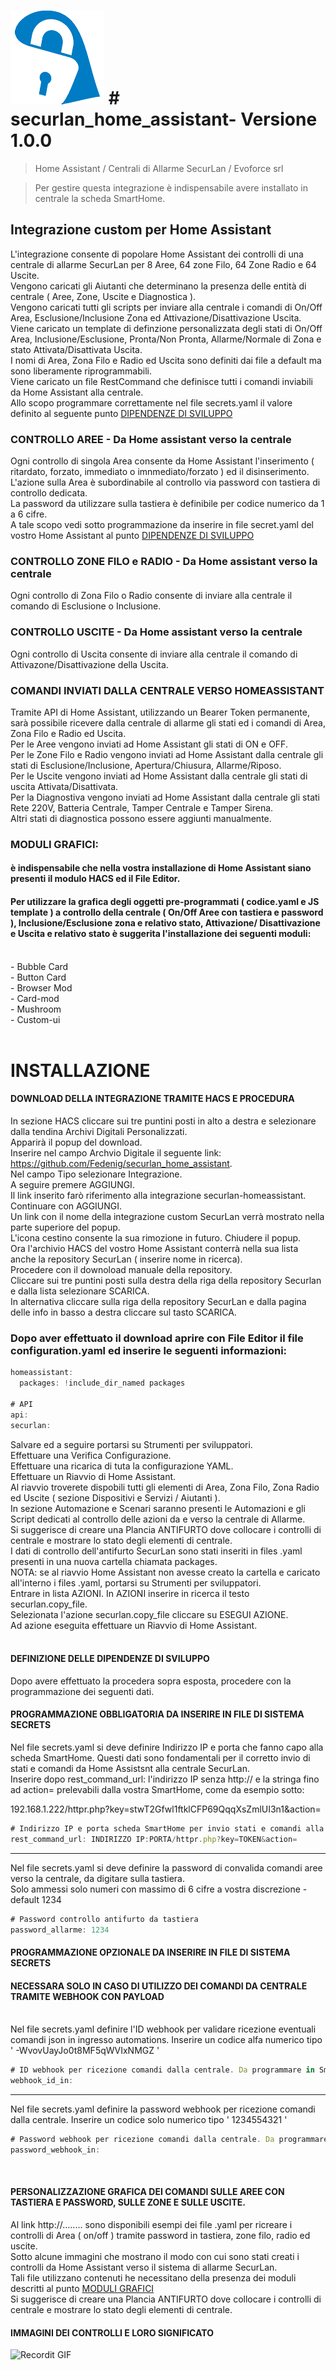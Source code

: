 # ![Logo](https://github.com/Fedenig/securlan_home_assistant/blob/main/icon.png) # securlan_home_assistant- Versione 1.0.0  

> Home Assistant / Centrali di Allarme SecurLan / Evoforce srl  

> Per gestire questa integrazione è indispensabile avere installato in centrale la scheda SmartHome.  

## Integrazione custom per Home Assistant
L'integrazione consente di popolare Home Assistant dei controlli di una centrale di allarme SecurLan per 8 Aree, 64 zone Filo, 64 Zone Radio e 64 Uscite.  
Vengono caricati gli Aiutanti che determinano la presenza delle entità di centrale ( Aree, Zone, Uscite e Diagnostica ).  
Vengono caricati tutti gli scripts per inviare alla centrale i comandi di On/Off Area, Esclusione/Inclusione Zona ed Attivazione/Disattivazione Uscita.  
Viene caricato un template di definzione personalizzata degli stati di On/Off Area, Inclusione/Esclusione, Pronta/Non Pronta, Allarme/Normale di Zona e stato Attivata/Disattivata Uscita.  
I nomi di Area, Zona Filo e Radio ed Uscita sono definiti dai file a default ma sono liberamente riprogrammabili.  
Viene caricato un file RestCommand che definisce tutti i comandi inviabili da Home Assistant alla centrale.  
Allo scopo programmare correttamente nel file secrets.yaml il valore definito al seguente punto [DIPENDENZE DI SVILUPPO](#definizione-delle-dipendenze-di-sviluppo)  

### CONTROLLO AREE - Da Home assistant verso la centrale
Ogni controllo di singola Area consente da Home Assistant l'inserimento ( ritardato, forzato, immediato o imnmediato/forzato ) ed il disinserimento.  
L'azione sulla Area è subordinabile al controllo via password con tastiera di controllo dedicata.  
La password da utilizzare sulla tastiera è definibile per codice numerico da 1 a 6 cifre.  
A tale scopo vedi sotto programmazione da inserire in file secret.yaml del vostro Home Assistant al punto [DIPENDENZE DI SVILUPPO](#definizione-delle-dipendenze-di-sviluppo)  

### CONTROLLO ZONE FILO e RADIO - Da Home assistant verso la centrale
Ogni controllo di Zona Filo o Radio consente di inviare alla centrale il comando di Esclusione o Inclusione.

### CONTROLLO USCITE - Da Home assistant verso la centrale
Ogni controllo di Uscita consente di inviare alla centrale il comando di Attivazone/Disattivazione della Uscita.

### COMANDI INVIATI DALLA CENTRALE VERSO HOMEASSISTANT
Tramite API di Home Assistant, utilizzando un Bearer Token permanente, sarà possibile ricevere dalla centrale di allarme gli stati ed i comandi di Area, Zona Filo e Radio ed Uscita.  
Per le Aree vengono inviati ad Home Assistant gli stati di ON e OFF.  
Per le Zone Filo e Radio vengono inviati ad Home Assistant dalla centrale gli stati di Esclusione/Inclusione, Apertura/Chiusura, Allarme/Riposo.  
Per le Uscite vengono inviati ad Home Assistant dalla centrale gli stati di uscita Attivata/Disattivata.  
Per la Diagnostiva vengono inviati ad Home Assistant dalla centrale gli stati Rete 220V, Batteria Centrale, Tamper Centrale e Tamper Sirena.  
Altri stati di diagnostica possono essere aggiunti manualmente.  

### MODULI GRAFICI:  
#### è indispensabile che nella vostra installazione di Home Assistant siano presenti il modulo HACS ed il File Editor.<br>
#### Per utilizzare la grafica degli oggetti pre-programmati ( codice.yaml e JS template ) a controllo della centrale ( On/Off Aree con tastiera e password ), Inclusione/Esclusione zona e relativo stato, Attivazione/ Disattivazione e Uscita e relativo stato è suggerita l'installazione dei seguenti moduli:  
<br>
- Bubble Card<br>
- Button Card<br> 
- Browser Mod<br>
- Card-mod<br>
- Mushroom<br>
- Custom-ui<br>
<br>

# INSTALLAZIONE
#### DOWNLOAD DELLA INTEGRAZIONE TRAMITE HACS E PROCEDURA 
In sezione HACS cliccare sui tre puntini posti in alto a destra e selezionare dalla tendina Archivi Digitali Personalizzati.  
Apparirà il popup del download.  
Inserire nel campo Archvio Digitale il seguente link: https://github.com/Fedenig/securlan_home_assistant.  
Nel campo Tipo selezionare Integrazione.  
A seguire premere AGGIUNGI.  
Il link inserito farò riferimento alla integrazione securlan-homeassistant.  
Continuare con AGGIUNGI.  
Un link con il nome della integrazione custom SecurLan verrà mostrato nella parte superiore del popup.  
L'icona cestino consente la sua rimozione in futuro. Chiudere il popup.  
Ora l'archivio HACS del vostro Home Assistant conterrà nella sua lista anche la repository SecurLan ( inserire nome in ricerca).  
Procedere con il downoload manuale della repository.  
Cliccare sui tre puntini posti sulla destra della riga della repository Securlan e dalla lista selezionare SCARICA.  
In alternativa cliccare sulla riga della repository SecurLan e dalla pagina delle info in basso a destra cliccare sul tasto SCARICA.  
### Dopo aver effettuato il download aprire con File Editor il file configuration.yaml ed inserire le seguenti informazioni:  

```js
homeassistant:
  packages: !include_dir_named packages

# API
api:
securlan:
```
Salvare ed a seguire portarsi su Strumenti per sviluppatori.  
Effettuare una Verifica Configurazione.  
Effettuare una ricarica di tuta la configurazione YAML.  
Effettuare un Riavvio di Home Assistant.  
Al riavvio troverete dispobili tutti gli elementi di Area, Zona Filo, Zona Radio ed Uscite ( sezione Dispositivi e Servizi / Aiutanti ).  
In sezione Automazione e Scenari saranno presenti le Automazioni e gli Script dedicati al controllo delle azioni da e verso la centrale di Allarme.  
Si suggerisce di creare una Plancia ANTIFURTO dove collocare i controlli di centrale e mostrare lo stato degli elementi di centrale.  
I dati di controllo dell'antifurto SecurLan sono stati inseriti in files .yaml presenti in una nuova cartella chiamata packages.  
NOTA: se al riavvio Home Assistant non avesse creato la cartella e caricato all'interno i files .yaml, portarsi su Strumenti per sviluppatori.  
Entrare in lista AZIONI. In AZIONI inserire in ricerca il testo  securlan.copy_file.  
Selezionata l'azione securlan.copy_file cliccare su ESEGUI AZIONE.  
Ad azione eseguita effettuare un Riavvio di Home Assistant.  
<br>
#### DEFINIZIONE DELLE DIPENDENZE DI SVILUPPO   
Dopo avere effettuato la procedera sopra esposta, procedere con la programmazione dei seguenti dati.
<br>
#### PROGRAMMAZIONE OBBLIGATORIA DA INSERIRE IN FILE DI SISTEMA SECRETS

Nel file secrets.yaml si deve definire Indirizzo IP e porta che fanno capo alla scheda SmartHome.
Questi dati sono fondamentali per il corretto invio di stati e comandi da Home Assistsnt alla centrale SecurLan.  
Inserire dopo  rest_command_url:  l'indirizzo IP senza http:// e la stringa fino ad action=  prelevabili dalla vostra SmartHome, come da esempio sotto:

192.168.1.222/httpr.php?key=stwT2Gfwl1ftklCFP69QqqXsZmlUI3n1&action=

```js
# Indirizzo IP e porta scheda SmartHome per invio stati e comandi alla centrale  
rest_command_url: INDIRIZZO IP:PORTA/httpr.php?key=TOKEN&action=
```

--------------------------------------------------

Nel file secrets.yaml si deve definire la password di convalida comandi aree verso la centrale, da digitare sulla tastiera.  
Solo ammessi solo numeri con massimo di 6 cifre a vostra discrezione - default 1234  

```js
# Password controllo antifurto da tastiera  
password_allarme: 1234
```

#### PROGRAMMAZIONE OPZIONALE DA INSERIRE IN FILE DI SISTEMA SECRETS<br>
#### NECESSARA SOLO IN CASO DI UTILIZZO DEI COMANDI DA CENTRALE TRAMITE WEBHOOK CON PAYLOAD
<br>
Nel file secrets.yaml definire l'ID webhook per validare ricezione eventuali comandi json in ingresso automations.  
Inserire un codice alfa numerico tipo ' -WvovUayJo0t8MF5qWVIxNMGZ '

```js
# ID webhook per ricezione comandi dalla centrale. Da programmare in SmartHome - Homeassistant
webhook_id_in:
```

---------------------------------------------------

Nel file secrets.yaml definire la password webhook per ricezione comandi dalla centrale.
Inserire un codice solo numerico tipo ' 1234554321 '

```js
# Password webhook per ricezione comandi dalla centrale. Da programmare in SmartHome - Homeassistant
password_webhook_in: 
```
<br>

#### PERSONALIZZAZIONE GRAFICA DEI COMANDI SULLE AREE CON TASTIERA E PASSWORD, SULLE ZONE E SULLE USCITE.  
Al link http://........   sono disponibili esempi dei file .yaml per ricreare i controlli di Area ( on/off ) tramite password in tastiera, zone filo, radio ed uscite.  
Sotto alcune immagini che mostrano il modo con cui sono stati creati i controlli da Home Assistant verso il sistema di allarme SecurLan.  
Tali file utilizzano contenuti he necessitano della presenza dei moduli descritti al punto [MODULI GRAFICI](#moduli-grafici)  
Si suggerisce di creare una Plancia ANTIFURTO dove collocare i controlli di centrale e mostrare lo stato degli elementi di centrale.  

#### IMMAGINI DEI CONTROLLI E LORO SIGNIFICATO

![Recordit GIF](http://g.recordit.co/iLN6A0vSD8.gif)

